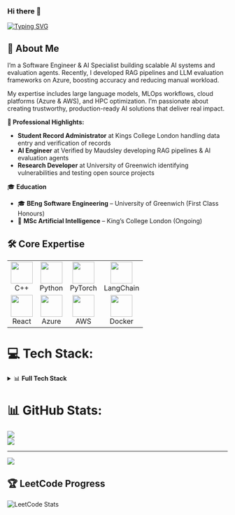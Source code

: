 ### Hi there 👋

<!--
**yoyoqq/yoyoqq** is a ✨ _special_ ✨ repository because its `README.md` (this file) appears on your GitHub profile.

Here are some ideas to get you started:

- 🔭 I’m currently working on ...
- 🌱 I’m currently learning ...
- 👯 I’m looking to collaborate on ...
- 🤔 I’m looking for help with ...
- 💬 Ask me about ...
- 📫 How to reach me: ...
- 😄 Pronouns: ...
- ⚡ Fun fact: ...
-->


[![Typing SVG](https://readme-typing-svg.demolab.com?font=Fira+Code&duration=3000&pause=500&width=435&lines=Hi+there!+I'm+Yagol;Software+Engineer+%7C+ML+Engineer;Building+scalable+AI+pipelines)](https://git.io/typing-svg)


## 🚀 About Me

I’m a Software Engineer & AI Specialist building scalable AI systems and evaluation agents. Recently, I developed RAG pipelines and LLM evaluation frameworks on Azure, boosting accuracy and reducing manual workload.

My expertise includes large language models, MLOps workflows, cloud platforms (Azure & AWS), and HPC optimization. I’m passionate about creating trustworthy, production-ready AI solutions that deliver real impact.

**🎯 Professional Highlights:**
- **Student Record Administrator** at Kings College London handling data entry and verification of records
- **AI Engineer** at Verified by Maudsley developing RAG pipelines & AI evaluation agents
- **Research Developer** at University of Greenwich identifying vulnerabilities and testing open source projects


🎓 **Education**  
- 🎓 **BEng Software Engineering** – University of Greenwich (First Class Honours)  
- 🤖 **MSc Artificial Intelligence** – King’s College London (Ongoing)  


## 🛠️ Core Expertise
<div align="center">
  <table>
    <tr>
      <td align="center">
        <img width="50" src="https://cdn.jsdelivr.net/gh/devicons/devicon/icons/cplusplus/cplusplus-original.svg"/>
        <br>C++
      </td>
      <td align="center">
        <img width="50" src="https://cdn.jsdelivr.net/gh/devicons/devicon/icons/python/python-original.svg"/>
        <br>Python
      </td>
      <td align="center">
        <img width="50" src="https://cdn.jsdelivr.net/gh/devicons/devicon/icons/pytorch/pytorch-original.svg"/>
        <br>PyTorch
      </td>
      <td align="center">
        <img width="50" src="https://python.langchain.com/img/brand/wordmark.png"/>
        <br>LangChain
      </td>
    </tr>
    <tr>
      <td align="center">
        <img width="50" src="https://cdn.jsdelivr.net/gh/devicons/devicon/icons/react/react-original.svg"/>
        <br>React
      </td>
      <td align="center">
        <img width="50" src="https://cdn.jsdelivr.net/gh/devicons/devicon/icons/azure/azure-original.svg"/>
        <br>Azure
      </td>
      <td align="center">
        <img width="50" src="https://upload.wikimedia.org/wikipedia/commons/9/93/Amazon_Web_Services_Logo.svg"/>
        <br>AWS
      </td>
      <td align="center">
        <img width="50" src="https://cdn.jsdelivr.net/gh/devicons/devicon/icons/docker/docker-original.svg"/>
        <br>Docker
      </td>
    </tr>
  </table>
</div>


# 💻 Tech Stack:


<details>
<summary>📊 <b>Full Tech Stack</b></summary>
<br>

| **Category**              | **Technologies** |
|---------------------------|------------------|
| **Programming Languages** | ![C++](https://img.shields.io/badge/C++-00599C?style=for-the-badge&logo=cplusplus&logoColor=white) ![Python](https://img.shields.io/badge/Python-3776AB?style=for-the-badge&logo=python&logoColor=white) ![Java](https://img.shields.io/badge/Java-007396?style=for-the-badge&logo=java&logoColor=white) ![JavaScript](https://img.shields.io/badge/JavaScript-F7DF1E?style=for-the-badge&logo=javascript&logoColor=black) ![TypeScript](https://img.shields.io/badge/TypeScript-3178C6?style=for-the-badge&logo=typescript&logoColor=white) ![SQL](https://img.shields.io/badge/SQL-336791?style=for-the-badge&logo=postgresql&logoColor=white) ![Bash](https://img.shields.io/badge/Bash-4EAA25?style=for-the-badge&logo=gnu-bash&logoColor=white) |
| **ML & AI Frameworks**    | ![PyTorch](https://img.shields.io/badge/PyTorch-EE4C2C?style=for-the-badge&logo=pytorch&logoColor=white) ![LangChain](https://img.shields.io/badge/LangChain-1C3C3C?style=for-the-badge) ![HuggingFace](https://img.shields.io/badge/HuggingFace-FF9A00?style=for-the-badge&logo=huggingface&logoColor=white) ![scikit-learn](https://img.shields.io/badge/scikit--learn-F7931E?style=for-the-badge&logo=scikit-learn&logoColor=white) ![TensorFlow](https://img.shields.io/badge/TensorFlow-FF6F00?style=for-the-badge&logo=tensorflow&logoColor=white) |
| **Cloud & MLOps**         | ![Azure](https://img.shields.io/badge/Azure-0078D4?style=for-the-badge&logo=microsoft-azure&logoColor=white) ![AWS](https://img.shields.io/badge/AWS-FF9900?style=for-the-badge&logo=amazonaws&logoColor=white) ![Docker](https://img.shields.io/badge/Docker-2496ED?style=for-the-badge&logo=docker&logoColor=white) ![Kubernetes](https://img.shields.io/badge/Kubernetes-326CE5?style=for-the-badge&logo=kubernetes&logoColor=white) ![GitHub Actions](https://img.shields.io/badge/GitHub_Actions-2088FF?style=for-the-badge&logo=github-actions&logoColor=white) |
| **Databases & Storage**   | ![MongoDB](https://img.shields.io/badge/MongoDB-47A248?style=for-the-badge&logo=mongodb&logoColor=white) ![SQLite](https://img.shields.io/badge/SQLite-003B57?style=for-the-badge&logo=sqlite&logoColor=white) ![PostgreSQL](https://img.shields.io/badge/PostgreSQL-336791?style=for-the-badge&logo=postgresql&logoColor=white) ![AzureSQL](https://img.shields.io/badge/Azure_SQL-0078D4?style=for-the-badge&logo=microsoft-sql-server&logoColor=white) |
| **Web & App Development** | ![React](https://img.shields.io/badge/React-20232A?style=for-the-badge&logo=react&logoColor=61DAFB) ![Bootstrap](https://img.shields.io/badge/Bootstrap-7952B3?style=for-the-badge&logo=bootstrap&logoColor=white) ![FastAPI](https://img.shields.io/badge/FastAPI-009688?style=for-the-badge&logo=fastapi&logoColor=white) ![Flask](https://img.shields.io/badge/Flask-000000?style=for-the-badge&logo=flask&logoColor=white) ![Streamlit](https://img.shields.io/badge/Streamlit-FF4B4B?style=for-the-badge&logo=streamlit&logoColor=white) |
| **Data & Analytics**      | ![Pandas](https://img.shields.io/badge/Pandas-150458?style=for-the-badge&logo=pandas&logoColor=white) ![NumPy](https://img.shields.io/badge/NumPy-013243?style=for-the-badge&logo=numpy&logoColor=white) ![Matplotlib](https://img.shields.io/badge/Matplotlib-11557c?style=for-the-badge&logo=python&logoColor=white) ![XGBoost](https://img.shields.io/badge/XGBoost-FF6600?style=for-the-badge) |
| **Tools & Workflow**      | ![Git](https://img.shields.io/badge/Git-F05032?style=for-the-badge&logo=git&logoColor=white) ![Linux](https://img.shields.io/badge/Linux-FCC624?style=for-the-badge&logo=linux&logoColor=black) ![HPC](https://img.shields.io/badge/HPC-0D47A1?style=for-the-badge) |

</details>





# 📊 GitHub Stats:

![](https://github-readme-streak-stats.herokuapp.com/?user=yoyoqq&theme=dark&hide_border=false)<br/>
![](https://github-readme-stats.vercel.app/api/top-langs/?username=yoyoqq&theme=dark&hide_border=false&include_all_commits=false&count_private=false&layout=compact)

---
[![](https://visitcount.itsvg.in/api?id=yoyoqq&icon=0&color=0)](https://visitcount.itsvg.in)

<!-- Proudly created with GPRM ( https://gprm.itsvg.in ) -->

## 🏆 LeetCode Progress

![LeetCode Stats](https://leetcard.jacoblin.cool/yagolxuchen?theme=light&font=Baloo%20Paaji%202)



